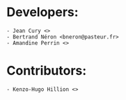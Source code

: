 # Developers:
    
    - Jean Cury <>
    - Bertrand Néron <bneron@pasteur.fr>
    - Amandine Perrin <>
    
# Contributors:
    
    - Kenzo-Hugo Hillion <>